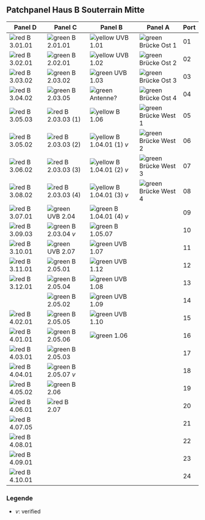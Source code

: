 ## Patchpanel Haus B Souterrain Mitte

[ri]: https://upload.wikimedia.org/wikipedia/commons/thumb/8/82/Decrease.svg/16px-Decrease.svg.png "red"
[yi]: https://upload.wikimedia.org/wikipedia/commons/thumb/9/91/YellowDwn.svg/16px-YellowDwn.svg.png "yellow"
[gi]: https://upload.wikimedia.org/wikipedia/commons/thumb/9/92/Decrease_Positive.svg/16px-Decrease_Positive.svg.png "green"

| Panel D               | Panel C               | Panel B                   | Panel A               | Port  |
| --------------------- | --------------------- | ------------------------- | --------------------- | ----- |
| ![][ri] B 3.01.01     | ![][gi] B 2.01.01     | ![][yi] UVB 1.01          | ![][gi] Brücke Ost 1  | 01    |
| ![][ri] B 3.02.01     | ![][gi] B 2.02.01     | ![][yi] UVB 1.02          | ![][gi] Brücke Ost 2  | 02    |
| ![][ri] B 3.03.02     | ![][gi] B 2.03.02     | ![][gi] UVB 1.03          | ![][gi] Brücke Ost 3  | 03    |
| ![][ri] B 3.04.02     | ![][gi] B 2.03.05     | ![][gi] Antenne?          | ![][gi] Brücke Ost 4  | 04    |
| ![][ri] B 3.05.03     | ![][ri] B 2.03.03 (1) | ![][yi] B 1.06            | ![][gi] Brücke West 1 | 05    |
| ![][ri] B 3.05.02     | ![][ri] B 2.03.03 (2) | ![][yi] B 1.04.01 (1) *v* | ![][gi] Brücke West 2 | 06    |
| ![][ri] B 3.06.02     | ![][ri] B 2.03.03 (3) | ![][yi] B 1.04.01 (2) *v* | ![][gi] Brücke West 3 | 07    |
| ![][ri] B 3.08.02     | ![][ri] B 2.03.03 (4) | ![][yi] B 1.04.01 (3) *v* | ![][gi] Brücke West 4 | 08    |
| ![][ri] B 3.07.01     | ![][gi] UVB 2.04      | ![][gi] B 1.04.01 (4) *v* |                       | 09    |
| ![][ri] B 3.09.03     | ![][gi] B 2.03.04 *v* | ![][gi] B 1.05.07         |                       | 10    |
| ![][ri] B 3.10.01     | ![][gi] UVB 2.07      | ![][gi] UVB 1.07          |                       | 11    |
| ![][ri] B 3.11.01     | ![][gi] B 2.05.01     | ![][gi] UVB 1.12          |                       | 12    |
| ![][ri] B 3.12.01     | ![][gi] B 2.05.04     | ![][gi] UVB 1.08          |                       | 13    |
|                       | ![][gi] B 2.05.02     | ![][gi] UVB 1.09          |                       | 14    |
| ![][ri] B 4.02.01     | ![][gi] B 2.05.05     | ![][gi] UVB 1.10          |                       | 15    |
| ![][ri] B 4.01.01     | ![][gi] B 2.05.06     | ![][gi] 1.06              |                       | 16    |
| ![][ri] B 4.03.01     | ![][gi] B 2.05.03     |                           |                       | 17    |
| ![][ri] B 4.04.01     | ![][gi] B 2.05.07 *v* |                           |                       | 18    |
| ![][ri] B 4.05.02     | ![][gi] B 2.06        |                           |                       | 19    |
| ![][ri] B 4.06.01     | ![][ri] B 2.07        |                           |                       | 20    |
| ![][ri] B 4.07.05     |                       |                           |                       | 21    |
| ![][ri] B 4.08.01     |                       |                           |                       | 22    |
| ![][ri] B 4.09.01     |                       |                           |                       | 23    |
| ![][ri] B 4.10.01     |                       |                           |                       | 24    |

### Legende

* *v*: verified
